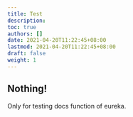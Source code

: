```yaml
---
title: Test
description:
toc: true
authors: []
date: 2021-04-20T11:22:45+08:00
lastmod: 2021-04-20T11:22:45+08:00
draft: false
weight: 1
---
```


## Nothing!

Only for testing docs function of eureka.